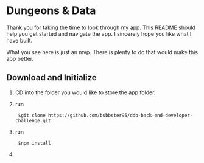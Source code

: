 # Dungeons & Data

Thank you for taking the time to look through my app. This README should help you get started and navigate the app. I sincerely hope you like what I have built. 

What you see here is just an mvp. There is plenty to do that would make this app better.

## Download and Initialize

1) CD into the folder you would like to store the app folder.
2) run 

        $git clone https://github.com/bubbster95/ddb-back-end-developer-challenge.git 


3) run

        $npm install
4) 